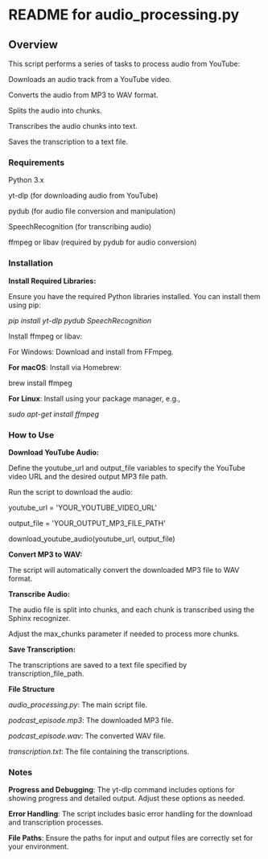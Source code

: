 # README for audio_processing.py

## Overview

This script performs a series of tasks to process audio from YouTube:

Downloads an audio track from a YouTube video.

Converts the audio from MP3 to WAV format.

Splits the audio into chunks.

Transcribes the audio chunks into text.

Saves the transcription to a text file.

### Requirements

Python 3.x

yt-dlp (for downloading audio from YouTube)

pydub (for audio file conversion and manipulation)

SpeechRecognition (for transcribing audio)

ffmpeg or libav (required by pydub for audio conversion)

### Installation

**Install Required Libraries:**

Ensure you have the required Python libraries installed. You can install them using pip:

*pip install yt-dlp pydub SpeechRecognition*

Install ffmpeg or libav:

For Windows: Download and install from FFmpeg.

**For macOS**: Install via Homebrew:

brew install ffmpeg

**For Linux**: Install using your package manager, e.g.,

*sudo apt-get install ffmpeg*

### How to Use

**Download YouTube Audio:**

Define the youtube_url and output_file variables to specify the YouTube video URL and the desired output MP3 file path.

Run the script to download the audio:

youtube_url = 'YOUR_YOUTUBE_VIDEO_URL'

output_file = 'YOUR_OUTPUT_MP3_FILE_PATH'

download_youtube_audio(youtube_url, output_file)

**Convert MP3 to WAV:**

The script will automatically convert the downloaded MP3 file to WAV format.

**Transcribe Audio:**

The audio file is split into chunks, and each chunk is transcribed using the Sphinx recognizer.

Adjust the max_chunks parameter if needed to process more chunks.

**Save Transcription:**

The transcriptions are saved to a text file specified by transcription_file_path.

**File Structure**

*audio_processing.py*: The main script file.

*podcast_episode.mp3*: The downloaded MP3 file.

*podcast_episode.wav*: The converted WAV file.

*transcription.txt*: The file containing the transcriptions.

### Notes

**Progress and Debugging**: The yt-dlp command includes options for showing progress and detailed output. Adjust these options as needed.

**Error Handling**: The script includes basic error handling for the download and transcription processes.

**File Paths**: Ensure the paths for input and output files are correctly set for your environment.
